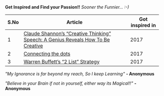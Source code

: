 **Get Inspired and Find your Passion!!** *Sooner the Funnier... :-)*

S.No | Article | Got inspired in
------------ | ------------ | ------------
1 | [Claude Shannon’s “Creative Thinking” Speech: A Genius Reveals How To Be Creative](https://medium.com/the-mission/a-genius-explains-how-to-be-creative-claude-shannons-long-lost-1952-speech-fbbcb2ebe07f) | 2017
2 | [Connecting the dots](http://blog.bradleygauthier.com/connecting-the-dots/) | 2017
3 | [Warren Buffett’s “2 List” Strategy](http://jamesclear.com/buffett-focus) | 2017 

*"My Ignorance is far beyond my reach, So I keep Learning"* **- Anonymous** 

*"Believe in your Brain if not in yourself, either way its Magical!!"* **- Anonymous**
